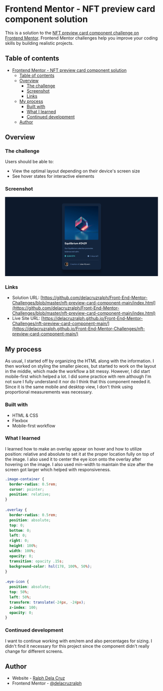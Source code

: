 # Frontend Mentor - NFT preview card component solution

This is a solution to the [NFT preview card component challenge on Frontend Mentor](https://www.frontendmentor.io/challenges/nft-preview-card-component-SbdUL_w0U). Frontend Mentor challenges help you improve your coding skills by building realistic projects. 

## Table of contents

- [Frontend Mentor - NFT preview card component solution](#frontend-mentor---nft-preview-card-component-solution)
  - [Table of contents](#table-of-contents)
  - [Overview](#overview)
    - [The challenge](#the-challenge)
    - [Screenshot](#screenshot)
    - [Links](#links)
  - [My process](#my-process)
    - [Built with](#built-with)
    - [What I learned](#what-i-learned)
    - [Continued development](#continued-development)
  - [Author](#author)

## Overview

### The challenge

Users should be able to:

- View the optimal layout depending on their device's screen size
- See hover states for interactive elements

### Screenshot

![](./desktop.png)

### Links

- Solution URL: [https://github.com/delacruzralph/Front-End-Mentor-Challenges/blob/master/nft-preview-card-component-main/index.html](https://github.com/delacruzralph/Front-End-Mentor-Challenges/blob/master/nft-preview-card-component-main/index.html)
- Live Site URL: [https://delacruzralph.github.io/Front-End-Mentor-Challenges/nft-preview-card-component-main/](https://delacruzralph.github.io/Front-End-Mentor-Challenges/nft-preview-card-component-main/)

## My process

As usual, I started off by organizing the HTML along with the information. I then worked on styling the smaller pieces, but started to work on the layout in the middle, which made the workflow a bit messy. However, I did start mobile-first which helped a lot. I did some practice with rem although I'm not sure I fully understand it nor do I think that this component needed it. Since it is the same mobile and desktop view, I don't think using proportional measurements was necessary. 
### Built with

- HTML & CSS
- Flexbox
- Mobile-first workflow

### What I learned

I learned how to make an overlay appear on hover and how to utilize position: relative and absolute to set it at the proper location fully on top of the image. I also used it to center the eye icon onto the overlay after hovering on the image. I also used min-width to maintain the size after the screen got larger which helped with responsiveness. 

```css
.image-container {
  border-radius: 0.5rem;
  cursor: pointer;
  position: relative;
}

.overlay {
  border-radius: 0.5rem;
  position: absolute;
  top: 0;
  bottom: 0;
  left: 0;
  right: 0;
  height: 100%;
  width: 100%;
  opacity: 0;
  transition: opacity .15s;
  background-color: hsl(178, 100%, 50%);
}

.eye-icon {
  position: absolute;
  top: 50%;
  left: 50%;
  transform: translate(-24px, -24px);
  z-index: 100;
  opacity: 0;
}
```

### Continued development

I want to continue working with em/rem and also percentages for sizing. I didn't find it necessary for this project since the component didn't really change for different screens.

## Author

- Website - [Ralph Dela Cruz](https://ralphlewisdelacruz.wixsite.com/ralph)
- Frontend Mentor - [@delacruzralph](https://www.frontendmentor.io/profile/delacruzralph)

